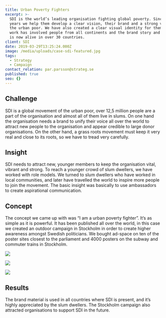 ```yaml
---
title: Urban Poverty Fighters
excerpt: >-
  SDI is the world’s leading organisation fighting global poverty. Since a few 
  years we help them develop a clear vision, their brand and a strong voice of 
  the urban poor. We have also created a clear visual identity for them. Our 
  work has involved people from all continents and the brand story and identity 
  is now alive in over 30 countries.
client: SDI
date: 2019-03-29T13:25:24.000Z
image: /media/uploads/case-sdi-featured.jpg
tags:
  - Strategy
  - Campaign
contact_relation: par.parsson@strateg.se
published: true
seo: {}
---
```


## Challenge

SDI is a global movement of the urban poor, over 12,5 million people are a part
of the organisation and almost all of them live in slums. On one hand the
organisation needs a brand to unify their voice all over the world to attract
new people to the organisation and appear credible to large donor organisations.
On the other hand, a grass roots movement must keep it very real and close to
its roots, so we have to tread very carefully.

## Insight

SDI needs to attract new, younger members to keep the organisation vital,
vibrant and strong. To reach a younger crowd of slum dwellers, we have worked
with role models. We turned to slum dwellers who have worked in local
communities, and later have travelled the world to inspire more people to join
the movement. The basic insight was basically to use ambassadors to create
aspirational communication.

## Concept

The concept we came up with was “I am a urban poverty fighter”. It’s as simple
as it is powerful. It has been published all over the world, in this case we
created an outdoor campaign in Stockholm in order to create higher awareness
amongst Swedish politicians. We bought ad-space on ten of the poster sites
closest to the parliament and 4000 posters on the subway and commuter trains
in Stockholm.

<Column md="6">

![](/media/uploads/case-sdi-logo.jpg)

</Column>

<Column md="6">

![](/media/uploads/case-sdi-screens.jpg)

</Column>

![](/media/uploads/case-sdi-1.jpg)

## Results

The brand material is used in all countries where SDI is present, and it’s
highly appreciated by the slum dwellers. The Stockholm campaign also attracted
organisations to support SDI in the future.
